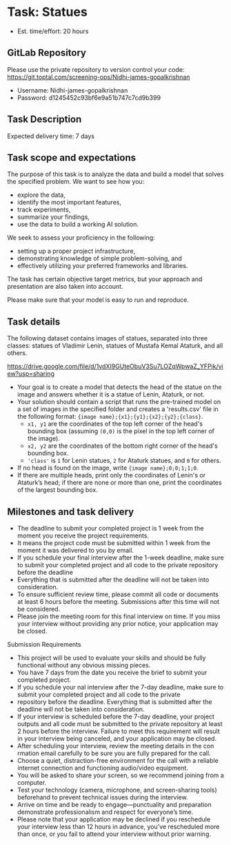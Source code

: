 # Task: Statues
- Est. time/effort: 20 hours

## GitLab Repository
Please use the private repository to version control your code:
https://git.toptal.com/screening-ops/Nidhi-james-gopalkrishnan

- Username: Nidhi-james-gopalkrishnan
- Password: d1245452c93bf6e9a51b747c7cd9b399

## Task Description
Expected delivery time: 7 days

## Task scope and expectations
The purpose of this task is to analyze the data and build a model that solves the specified problem. We want to see how you:

- explore the data,
- identify the most important features,
- track experiments,
- summarize your findings,
- use the data to build a working AI solution.
  
We seek to assess your proficiency in the following:

- setting up a proper project infrastructure,
- demonstrating knowledge of simple problem-solving, and
- effectively utilizing your preferred frameworks and libraries.
  
The task has certain objective target metrics, but your approach and presentation are also taken into account.

Please make sure that your model is easy to run and reproduce.

## Task details
The following dataset contains images of statues, separated into three classes: statues of Vladimir Lenin, statues of Mustafa Kemal Ataturk, and all others.

https://drive.google.com/file/d/1vdXI9GUteObuV3Su7LOZqWpwaZ_YFPik/view?usp=sharing

- Your goal is to create a model that detects the head of the statue on the image and answers whether it is a statue of Lenin, Ataturk, or not.
- Your solution should contain a script that runs the pre-trained model on a set of images in the specified folder and creates a 'results.csv' file in the following format: `{image name};{x1};{y1};{x2};{y2};{class}`.
  - `x1, y1` are the coordinates of the top left corner of the head's bounding box (assuming `(0,0)` is the pixel in the top left corner of the image).
  - `x2, y2` are the coordinates of the bottom right corner of the head's bounding box.
  - `'class'` is `1` for Lenin statues, `2` for Ataturk statues, and `0` for others.
- If no head is found on the image, write `{image name};0;0;1;1;0`.
- If there are multiple heads, print only the coordinates of Lenin's or Ataturk’s head; if there are none or more than one, print the coordinates of the largest bounding box.

## Milestones and task delivery
- The deadline to submit your completed project is 1 week from the moment you receive the project requirements.
- It means the project code must be submitted within 1 week from the moment it was delivered to you by email.
- If you schedule your final interview after the 1-week deadline, make sure to submit your completed project and all code to the private repository before the deadline
- Everything that is submitted after the deadline will not be taken into consideration.
- To ensure sufficient review time, please commit all code or documents at least 6 hours before the meeting. Submissions after this time will not be considered.
- Please join the meeting room for this final interview on time. If you miss your interview without providing any prior notice, your application may be closed.

Submission Requirements
- This project will be used to evaluate your skills and should be fully functional without any obvious missing pieces.
- You have 7 days from the date you receive the brief to submit your completed project.
- If you schedule your nal interview after the 7-day deadline, make sure to submit your completed project and all code to the private
- repository before the deadline. Everything that is submitted after the deadline will not be taken into consideration.
- If your interview is scheduled before the 7-day deadline, your project outputs and all code must be submitted to the private repository at least 2 hours before the interview. Failure to meet this requirement will result in your interview being canceled, and
your application may be closed.
- After scheduling your interview, review the meeting details in the con rmation email carefully to be sure you are fully prepared for
the call.
- Choose a quiet, distraction-free environment for the call with a reliable internet connection and functioning audio/video equipment.
- You will be asked to share your screen, so we recommend joining from a computer.
- Test your technology (camera, microphone, and screen-sharing tools) beforehand to prevent technical issues during the interview.
- Arrive on time and be ready to engage—punctuality and preparation demonstrate professionalism and respect for everyone’s time.
- Please note that your application may be declined if you reschedule your interview less than 12 hours in advance, you’ve
rescheduled more than once, or you fail to attend your interview without prior warning.
